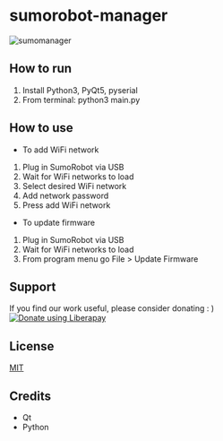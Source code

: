 # sumorobot-manager

![sumomanager](https://www.robokoding.com/assets/img/sumomanager_connecting.png)

## How to run

1. Install Python3, PyQt5, pyserial
2. From terminal: python3 main.py

## How to use

* To add WiFi network
1. Plug in SumoRobot via USB
2. Wait for WiFi networks to load
3. Select desired WiFi network
3. Add network password
4. Press add WiFi network

* To update firmware
1. Plug in SumoRobot via USB
2. Wait for WiFi networks to load
3. From program menu go File > Update Firmware

## Support
If you find our work useful, please consider donating : )  
[![Donate using Liberapay](https://liberapay.com/assets/widgets/donate.svg)](https://liberapay.com/robokoding/donate)  

## License

[MIT](LICENSE.md)

## Credits

* Qt
* Python
